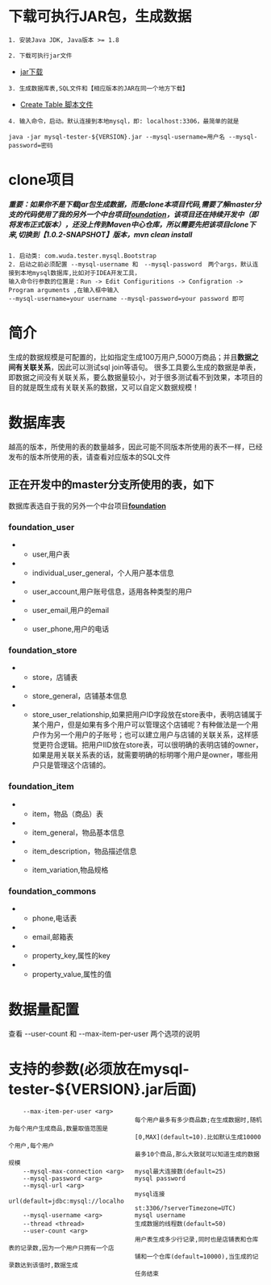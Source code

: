 # 下载可执行JAR包，生成数据

```
1. 安装Java JDK, Java版本 >= 1.8
```

```
2. 下载可执行jar文件
```
- [jar下载](https://github.com/wuda0112/mysql-tester/releases/)

```
3. 生成数据库表,SQL文件和【相应版本的JAR在同一个地方下载】
```
- [Create Table 脚本文件](https://github.com/wuda0112/mysql-tester/releases/)

```
4. 输入命令，启动。默认连接到本地mysql，即: localhost:3306，最简单的就是

java -jar mysql-tester-${VERSION}.jar --mysql-username=用户名 --mysql-password=密码
```

# clone项目
##### 重要：如果你不是下载jar包生成数据，而是clone本项目代码,需要了解master分支的代码使用了我的另外一个中台项目[**foundation**](https://github.com/wuda0112/foundation)，该项目还在持续开发中（即将发布正式版本），还没上传到Maven中心仓库，所以需要先把该项目clone下来,切换到【1.0.2-SNAPSHOT】版本，mvn clean install
```aidl
1. 启动类: com.wuda.tester.mysql.Bootstrap
2. 启动之前必须配置 --mysql-username 和　--mysql-password　两个args，默认连接到本地mysql数据库,比如对于IDEA开发工具，
输入命令行参数的位置是：Run -> Edit Configuritions -> Configration -> Program arguments ,在输入框中输入
--mysql-username=your username --mysql-password=your password 即可
```

# 简介
生成的数据规模是可配置的，比如指定生成100万用户,5000万商品；并且**数据之间有关联关系**，因此可以测试sql join等语句。
很多工具要么生成的数据是单表，即数据之间没有关联关系，要么数据量较小，对于很多测试看不到效果，本项目的目的就是既生成有关联关系的数据，又可以自定义数据规模！

# 数据库表
越高的版本，所使用的表的数量越多，因此可能不同版本所使用的表不一样，已经发布的版本所使用的表，请查看对应版本的SQL文件

## 正在开发中的master分支所使用的表，如下
数据库表选自于我的另外一个中台项目[**foundation**](https://github.com/wuda0112/foundation)
### foundation_user
- - user,用户表
- - individual_user_general，个人用户基本信息
- - user_account,用户账号信息，适用各种类型的用户
- - user_email,用户的email
- - user_phone,用户的电话
### foundation_store
- - store，店铺表
- - store_general，店铺基本信息
- - store_user_relationship,如果把用户ID字段放在store表中，表明店铺属于某个用户，但是如果有多个用户可以管理这个店铺呢？有种做法是一个用户作为另一个用户的子账号；也可以建立用户与店铺的关联关系，这样感觉更符合逻辑。把用户IID放在store表，可以很明确的表明店铺的owner，如果是用关联关系表的话，就需要明确的标明哪个用户是owner，哪些用户只是管理这个店铺的。
### foundation_item
- - item，物品（商品）表
- - item_general，物品基本信息
- - item_description，物品描述信息
- - item_variation,物品规格
### foundation_commons
- - phone,电话表
- - email,邮箱表
- - property_key,属性的key
- - property_value,属性的值

# 数据量配置
查看 --user-count 和 --max-item-per-user 两个选项的说明

# 支持的参数(必须放在mysql-tester-${VERSION}.jar后面)

```
    --max-item-per-user <arg>
                                   每个用户最多有多少商品数;在生成数据时,随机为每个用户生成商品,数量取值范围是
                                   [0,MAX](default=10).比如默认生成10000个用户,每个用户
                                   最多10个商品,那么大致就可以知道生成的数据规模
    --mysql-max-connection <arg>   mysql最大连接数(default=25)
    --mysql-password <arg>         mysql password
    --mysql-url <arg>
                                   mysql连接url(default=jdbc:mysql://localho
                                   st:3306/?serverTimezone=UTC)
    --mysql-username <arg>         mysql username
    --thread <thread>              生成数据的线程数(default=50)
    --user-count <arg>
                                   用户表生成多少行记录,同时也是店铺表和仓库表的记录数,因为一个用户只拥有一个店
                                   铺和一个仓库(default=10000),当生成的记录数达到该值时,数据生成
                                   任务结束
```

